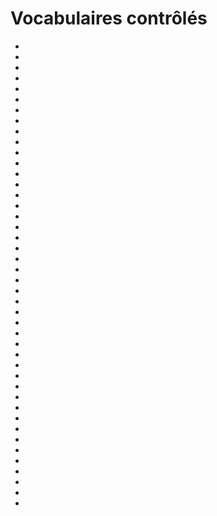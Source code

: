 <!--Ce fichier est généré automatiquement. Il ne doit pas être édité manuellement.-->

# Vocabulaires contrôlés

* **[](importance-relative-forme-expression.html)** 
* **[](couverture-agregat.html)** 
* **[](categorie-oeuvre.html)** 
* **[](plan-extension-oeuvre.html)** 
* **[](categorie-lieu.html)** 
* **[](categorie-ipp.html)** 
* **[](modalite-parution.html)** 
* **[](niveau-autonomie.html)** 
* **[](type-mediation.html)** 
* **[](materiau-base.html)** 
* **[](methode-production.html)** 
* **[](generation.html)** 
* **[](disposition.html)** 
* **[](format-bibliographique.html)** 
* **[](type-police-caracteres.html)** 
* **[](taille-caracteres.html)** 
* **[](polarite.html)** 
* **[](facteur-reduction.html)** 
* **[](vitesse-lecture.html)** 
* **[](type-sillon.html)** 
* **[](methode-gravure-sillon.html)** 
* **[](format-support-electronique.html)** 
* **[](type-fichier.html)** 
* **[](type-donnees-cartographiques.html)** 
* **[](format-projection.html)** 
* **[](format-support-video.html)** 
* **[](norme-diffusion.html)** 
* **[](famille-support.html)** 
* **[](technique-spatialisation-son.html)** 
* **[](technique-reduction-bruit.html)** 
* **[](reliure.html)** 
* **[](designation-presentation-musicale.html)** 
* **[](nature-contenu-supplementaire-illustratif.html)** 
* **[](emplacement-contenu-supplementaire-illustratif.html)** 
* **[](type-acces-demat.html)** 
* **[](forme-expression.html)** 
* **[](aspect-traduction.html)** 
* **[](perimetre-application-langue.html)** 
* **[](type-captation.html)** 
* **[](forme-notation-musicale.html)** 
* **[](forme-notation-tactile.html)** 
* **[](forme-notation-mouvement.html)** 
* **[](caracteristique-couleur.html)** 
* **[](caracteristique-sonore.html)** 

